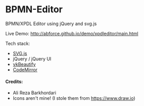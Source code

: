 # BPMN-Editor
BPMN/XPDL Editor using jQuery and svg.js

Live Demo: http://abforce.github.io/demo/xpdleditor/main.html

Tech stack:

 - [SVG.js](https://github.com/wout/svg.js)
 - jQuery / jQuery UI
 - [vkBeautify](https://github.com/vkiryukhin/vkBeautify)
 - [CodeMirror](https://codemirror.net/)

#### Credits:
   - Ali Reza Barkhordari
   - Icons aren't mine! (I stole them from https://www.draw.io)
 
 

